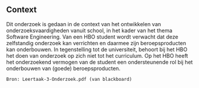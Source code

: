 ## Context

Dit onderzoek is gedaan in de context van het ontwikkelen van onderzoeksvaardigheden vanuit school, in het kader van het thema Software Engineering. Van een HBO student wordt verwacht dat deze zelfstandig onderzoek kan verrichten en daarmee zijn beroepsproducten kan onderbouwen. In tegenstelling tot de universiteit, behoort bij het HBO het doen van onderzoek op zich niet tot het curriculum. Op het HBO heeft het onderzoekend vermogen van de student een ondersteunende rol bij het onderbouwen van (goede) beroepsproducten.

```
Bron: Leertaak-3-Onderzoek.pdf (van blackboard)
```

